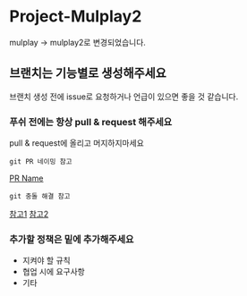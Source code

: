 # Project-Mulplay2

mulplay -> mulplay2로 변경되었습니다.

## 브랜치는 기능별로 생성해주세요

브랜치 생성 전에 issue로 요청하거나 언급이 있으면 좋을 것 같습니다.

### 푸쉬 전에는 항상 pull & request 해주세요

pull & request에 올리고 머지하지마세요

```
git PR 네이밍 참고
```
[PR Name](https://flank.github.io/flank/pr_titles/)

```
git 충돌 해결 참고
```
[참고1](https://wonyong-jang.github.io/git/2021/02/05/Github-Rebase.html)
[참고2](https://velog.io/@x_sunyoung/rebase)


### 추가할 정책은 밑에 추가해주세요

* 지켜야 할 규칙
* 협업 시에 요구사항
* 기타

